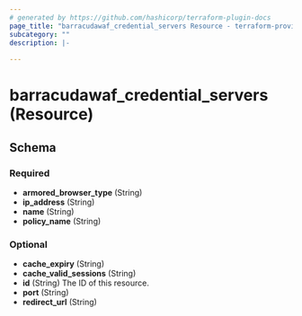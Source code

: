 ```yaml
---
# generated by https://github.com/hashicorp/terraform-plugin-docs
page_title: "barracudawaf_credential_servers Resource - terraform-provider-barracudawaf"
subcategory: ""
description: |-
  
---
```


# barracudawaf_credential_servers (Resource)





<!-- schema generated by tfplugindocs -->
## Schema

### Required

- **armored_browser_type** (String)
- **ip_address** (String)
- **name** (String)
- **policy_name** (String)

### Optional

- **cache_expiry** (String)
- **cache_valid_sessions** (String)
- **id** (String) The ID of this resource.
- **port** (String)
- **redirect_url** (String)


